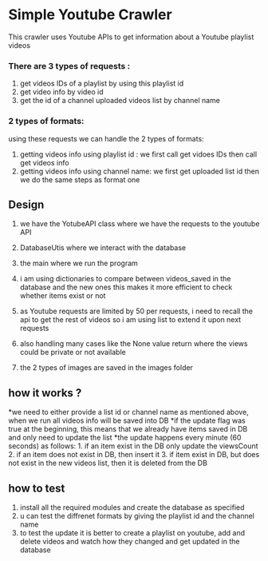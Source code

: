 # Simple Youtube Crawler

This crawler uses Youtube APIs to get information about a Youtube playlist videos 

### There are 3 types of requests :

1. get videos IDs of a playlist by using this playlist id
2. get video info by video id 
3. get the id of a channel uploaded videos list by channel name


### 2 types of formats:
using these requests we can handle the 2 types of formats:
1. getting videos info using playlist id :
    we first call get vidoes IDs then call get videos info
2. getting videos info using channel name:
    we first get uploaded list id then we do the same steps as 
    format one

## Design

1. we have the YotubeAPI class where we have the requests to the youtube API

2. DatabaseUtis where we interact with the database 

3. the main where we run the program

4. i am using dictionaries to compare between videos_saved in the database and the new ones
 this makes it more efficient to check whether items exist or not

5. as Youtube requests are limited by 50 per requests, i need to recall the api to get the rest of videos
 so i am using list to extend it upon next requests 

6. also handling many cases like the None value return where the views could be private or not available

7. the 2 types of images are saved in the images folder 


## how it works ?
*we need to either provide a list id or channel name as mentioned above, 
when we run all videos info will be saved into DB
*if the update flag was true at the beginning, this means that we already have items saved in DB
and only need to update the list
*the update happens every minute (60 seconds) as follows:
    1. if an item exist in the DB only update the viewsCount
    2. if an item does not exist in DB, then insert it 
    3. if item exist in DB, but does not exist in the new videos list, then it is deleted from the DB

## how to test
1. install all the required modules and create the database as specified
2. u can test the diffrenet formats by giving the playlist id and the channel name
3. to test the update it is better to create a playlist on youtube, add and delete videos and watch how they
changed and get updated in the database


